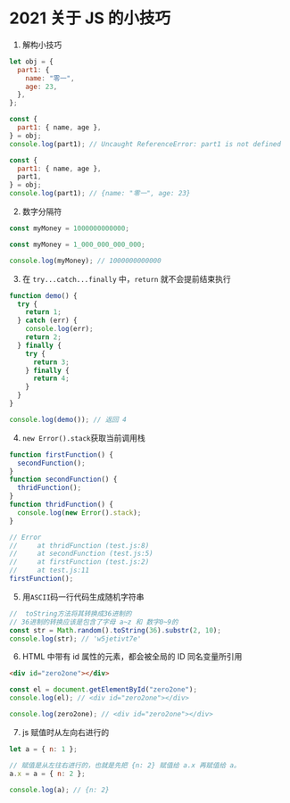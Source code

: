 # 2021 关于 JS 的小技巧

1. 解构小技巧

```js
let obj = {
  part1: {
    name: "零一",
    age: 23,
  },
};

const {
  part1: { name, age },
} = obj;
console.log(part1); // Uncaught ReferenceError: part1 is not defined

const {
  part1: { name, age },
  part1,
} = obj;
console.log(part1); // {name: "零一", age: 23}
```

2. 数字分隔符

```js
const myMoney = 1000000000000;

const myMoney = 1_000_000_000_000;

console.log(myMoney); // 1000000000000
```

3. 在 `try...catch...finally` 中，`return` 就不会提前结束执行

```js
function demo() {
  try {
    return 1;
  } catch (err) {
    console.log(err);
    return 2;
  } finally {
    try {
      return 3;
    } finally {
      return 4;
    }
  }
}

console.log(demo()); // 返回 4
```

4. `new Error().stack`获取当前调用栈

```js
function firstFunction() {
  secondFunction();
}
function secondFunction() {
  thridFunction();
}
function thridFunction() {
  console.log(new Error().stack);
}

// Error
//     at thridFunction (test.js:8)
//     at secondFunction (test.js:5)
//     at firstFunction (test.js:2)
//     at test.js:11
firstFunction();
```

5. 用`ASCII`码一行代码生成随机字符串

```js
//  toString方法将其转换成36进制的
// 36进制的转换应该是包含了字母 a~z 和 数字0~9的
const str = Math.random().toString(36).substr(2, 10);
console.log(str); // 'w5jetivt7e'
```

6. HTML 中带有 id 属性的元素，都会被全局的 ID 同名变量所引用

```html
<div id="zero2one"></div>
```

```js
const el = document.getElementById("zero2one");
console.log(el); // <div id="zero2one"></div>
```

```js
console.log(zero2one); // <div id="zero2one"></div>
```

7. js 赋值时从左向右进行的

```js
let a = { n: 1 };

// 赋值是从左往右进行的，也就是先把 {n: 2} 赋值给 a.x 再赋值给 a。
a.x = a = { n: 2 };

console.log(a); // {n: 2}
```
